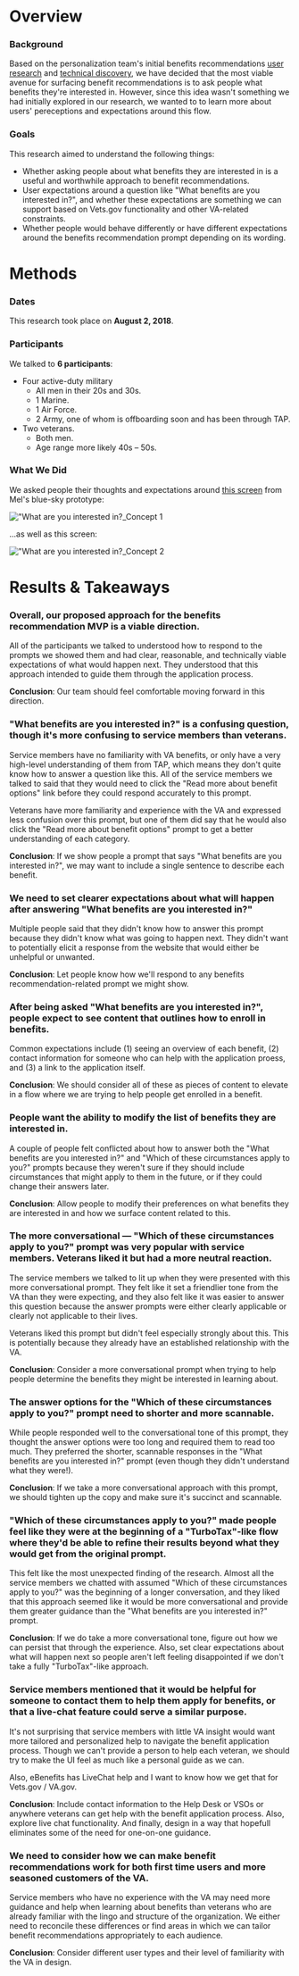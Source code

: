# Overview

### Background

Based on the personalization team's initial benefits recommendations [user research](https://github.com/department-of-veterans-affairs/vets.gov-team/blob/master/Products/Identity/Personalization/Recommendations/Discovery/User%20Research/Research%20Summary.md) and [technical discovery](https://github.com/department-of-veterans-affairs/vets.gov-team/issues/9590), we have decided that the most viable avenue for surfacing benefit recommendations is to ask people what benefits they're interested in. However, since this idea wasn't something we had initially explored in our research, we wanted to to learn more about users' pereceptions and expectations around this flow.

### Goals

This research aimed to understand the following things:

* Whether asking people about what benefits they are interested in is a useful and worthwhile approach to benefit recommendations.
* User expectations around a question like "What benefits are you interested in?", and whether these expectations are something we can support based on Vets.gov functionality and other VA-related constraints.
* Whether people would behave differently or have different expectations around the benefits recommendation prompt depending on its wording.

# Methods

### Dates

This research took place on **August 2, 2018**.

### Participants

We talked to **6 participants**:

* Four active-duty military
  * All men in their 20s and 30s.
  * 1 Marine.
  * 1 Air Force.
  * 2 Army, one of whom is offboarding soon and has been through TAP.
* Two veterans.
  * Both men.
  * Age range more likely 40s – 50s.

### What We Did

We asked people their thoughts and expectations around [this screen](https://vsateams.invisionapp.com/console/share/X3WBOA3QSWR) from Mel's blue-sky prototype:

!["What are you interested in?_Concept 1](https://github.com/department-of-veterans-affairs/vets.gov-team/blob/master/Products/Identity/Personalization/Recommendations/Discovery/Sketches/%22What%20are%20you%20interested%20in%3F_Concept%201.png)

...as well as this screen:

!["What are you interested in?_Concept 2](https://github.com/department-of-veterans-affairs/vets.gov-team/blob/master/Products/Identity/Personalization/Recommendations/Discovery/Sketches/%22What%20are%20you%20interested%20in%3F_Concept%202.png)

# Results & Takeaways

### Overall, our proposed approach for the benefits recommendation MVP is a viable direction.

All of the participants we talked to understood how to respond to the prompts we showed them and had clear, reasonable, and technically viable expectations of what would happen next. They understood that this approach intended to guide them through the application process.

**Conclusion**: Our team should feel comfortable moving forward in this direction.

### "What benefits are you interested in?" is a confusing question, though it's more confusing to service members than veterans.

Service members have no familiarity with VA benefits, or only have a very high-level understanding of them from TAP, which means they don't quite know how to answer a question like this. All of the service members we talked to said that they would need to click the "Read more about benefit options" link before they could respond accurately to this prompt. 

Veterans have more familiarity and experience with the VA and expressed less confusion over this prompt, but one of them did say that he would also click the "Read more about benefit options" prompt to get a better understanding of each category.

**Conclusion**: If we show people a prompt that says "What benefits are you interested in?", we may want to include a single sentence to describe each benefit.

### We need to set clearer expectations about what will happen after answering "What benefits are you interested in?"

Multiple people said that they didn't know how to answer this prompt because they didn't know what was going to happen next. They didn't want to potentially elicit a response from the website that would either be unhelpful or unwanted.

**Conclusion**: Let people know how we'll respond to any benefits recommendation-related prompt we might show.

### After being asked "What benefits are you interested in?", people expect to see content that outlines how to enroll in benefits.

Common expectations include (1) seeing an overview of each benefit, (2) contact information for someone who can help with the application proess, and (3) a link to the application itself.

**Conclusion**: We should consider all of these as pieces of content to elevate in a flow where we are trying to help people get enrolled in a benefit.

### People want the ability to modify the list of benefits they are interested in.

A couple of people felt conflicted about how to answer both the "What benefits are you interested in?" and "Which of these circumstances apply to you?" prompts because they weren't sure if they should include circumstances that might apply to them in the future, or if they could change their answers later.

**Conclusion**: Allow people to modify their preferences on what benefits they are interested in and how we surface content related to this.

### The more conversational — "Which of these circumstances apply to you?" prompt was very popular with service members. Veterans liked it but had a more neutral reaction.

The service members we talked to lit up when they were presented with this more conversational prompt. They felt like it set a friendlier tone from the VA than they were expecting, and they also felt like it was easier to answer this question because the answer prompts were either clearly applicable or clearly not applicable to their lives.

Veterans liked this prompt but didn't feel especially strongly about this. This is potentially because they already have an established relationship with the VA.

**Conclusion**: Consider a more conversational prompt when trying to help people determine the benefits they might be interested in learning about.

### The answer options for the "Which of these circumstances apply to you?" prompt need to shorter and more scannable.

While people responded well to the conversational tone of this prompt, they thought the answer options were too long and required them to read too much. They preferred the shorter, scannable responses in the "What benefits are you interested in?" prompt (even though they didn't understand what they were!).

**Conclusion**: If we take a more conversational approach with this prompt, we should tighten up the copy and make sure it's succinct and scannable.

### "Which of these circumstances apply to you?" made people feel like they were at the beginning of a "TurboTax"-like flow where they'd be able to refine their results beyond what they would get from the original prompt.

This felt like the most unexpected finding of the research. Almost all the service members we chatted with assumed "Which of these circumstances apply to you?" was the beginning of a longer conversation, and they liked that this approach seemed like it would be more conversational and provide them greater guidance than the "What benefits are you interested in?" prompt.

**Conclusion**: If we do take a more conversational tone, figure out how we can persist that through the experience. Also, set clear expectations about what will happen next so people aren't left feeling disappointed if we don't take a fully "TurboTax"-like approach.

### Service members mentioned that it would be helpful for someone to contact them to help them apply for benefits, or that a live-chat feature could serve a similar purpose.

It's not surprising that service members with little VA insight would want more tailored and personalized help to navigate the benefit application process. Though we can't provide a person to help each veteran, we should try to make the UI feel as much like a personal guide as we can.

Also, eBenefits has LiveChat help and I want to know how we get that for Vets.gov / VA.gov.

**Conclusion**: Include contact information to the Help Desk or VSOs or anywhere veterans can get help with the benefit application process. Also, explore live chat functionality. And finally, design in a way that hopefull eliminates some of the need for one-on-one guidance.

### We need to consider how we can make benefit recommendations work for both first time users and more seasoned customers of the VA.

Service members who have no experience with the VA may need more guidance and help when learning about benefits than veterans who are already familiar with the lingo and structure of the organization. We either need to reconcile these differences or find areas in which we can tailor benefit recommendations appropriately to each audience.

**Conclusion**: Consider different user types and their level of familiarity with the VA in design.
